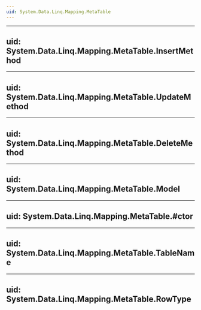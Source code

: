 ```yaml
---
uid: System.Data.Linq.Mapping.MetaTable
---
```


---
uid: System.Data.Linq.Mapping.MetaTable.InsertMethod
---

---
uid: System.Data.Linq.Mapping.MetaTable.UpdateMethod
---

---
uid: System.Data.Linq.Mapping.MetaTable.DeleteMethod
---

---
uid: System.Data.Linq.Mapping.MetaTable.Model
---

---
uid: System.Data.Linq.Mapping.MetaTable.#ctor
---

---
uid: System.Data.Linq.Mapping.MetaTable.TableName
---

---
uid: System.Data.Linq.Mapping.MetaTable.RowType
---
